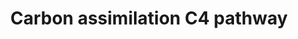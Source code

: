 ---
annotations:
- type: Pathway Ontology
  value: carbon fixation pathway
authors:
- Pjaiswal
- AlexanderPico
- Khanspers
- MaintBot
- Mkutmon
description: C4 carbon fixation is the CO2 fixation mechanism used by the maize plant
  which harbors a kranz anatomy in its leaves. In maize it is carried out in two types
  of cells namely the mesophyll cell where Carbonic anhydrase fixes diffused CO2 to
  HCO3 and the enzyme PEP carboxylase converts HCO3 into oxaloacetic acid. Malate
  dehydrogenase catalyzes the conversion of oxaloacetic acid into malate in the mesophyll
  chloroplast. Malate is transported to the bundle sheath cell cytoplasm followed
  by the bundle sheath chloroplast where it is broken down into pyruvate and the CO2.
  This CO2 molecule is now fixed into 3-phosphoglycerate molecule by the active Rubisco
  enzyme. This process is different from the C3-carbon assimilation in rice which
  occurs only in the bundle sheath cells.
last-edited: 2019-09-17
organisms:
- Zea mays
redirect_from:
- /index.php/Pathway:WP1493
- /instance/WP1493
schema-jsonld:
- '@context': https://schema.org/
  '@id': https://wikipathways.github.io/pathways/WP1493.html
  '@type': Dataset
  creator:
    '@type': Organization
    name: WikiPathways
  description: C4 carbon fixation is the CO2 fixation mechanism used by the maize
    plant which harbors a kranz anatomy in its leaves. In maize it is carried out
    in two types of cells namely the mesophyll cell where Carbonic anhydrase fixes
    diffused CO2 to HCO3 and the enzyme PEP carboxylase converts HCO3 into oxaloacetic
    acid. Malate dehydrogenase catalyzes the conversion of oxaloacetic acid into malate
    in the mesophyll chloroplast. Malate is transported to the bundle sheath cell
    cytoplasm followed by the bundle sheath chloroplast where it is broken down into
    pyruvate and the CO2. This CO2 molecule is now fixed into 3-phosphoglycerate molecule
    by the active Rubisco enzyme. This process is different from the C3-carbon assimilation
    in rice which occurs only in the bundle sheath cells.
  keywords:
  - Aspartate aminotransferase
  - NAD(P)-dependent Glyceraldehyde-3-phosphate dehydrogenase
  - Mg2+
  - 'Sedoheptulose 1,7-bisphosphatase '
  - GRMZM2G007263
  - GRMZM2G109708
  - Phosphoenolpyruvate
  - Pyruvate
  - 1,3-diphosphateglycerate
  - HCO3
  - D-fructose-6-phosphate
  - GRMZM2G030784
  - D-ribulose-1,5-bisphosphate
  - L-Aspartate
  - Active Pyruvate, phosphate dikinase
  - GRMZM2G134544
  - Transketolase
  - GRMZM2G002807
  - GPT
  - Aldolase
  - PPDK-regulatory protein
  - AMP
  - AC147602.5_FG003
  - GRMZM2G042146
  - GRMZM2G097457
  - GRMZM2G026807
  - GRMZM2G138258
  - NADP
  - PPi
  - fructose-bisphosphate aldolase
  - GRMZM2G095287
  - Carbonic anhydrase
  - 'Phosphoribulokinase '
  - 2-oxoglutarate/malate translocator
  - MEP1
  - GRMZM2G083841
  - Inactive Pyruvate, phosphate dikinase
  - GRMZM2G162282
  - D-erythrose-4-phosphate
  - GRMZM2G026024
  - GRMZM2G174107
  - Pi-triose phosphate antiporter
  - GRMZM2G104070
  - Phosphoenolpyruvate transporter
  - GRMZM2G127591
  - GRMZM2G122479
  - GRMZM2G066413
  - Malate
  - ADP
  - Triosephosphate isomerase
  - GRMZM2G071423
  - D-ribulose-5-phosphate
  - GRMZM2G162529
  - GRMZM2G092678
  - GRMZM2G162200
  - 3-phosphoglycerate
  - phosphoenolpyruvate carboxykinase (ATP)
  - GRMZM2G414528
  - NADPH
  - D-fructose-1,6-phosphate
  - GRMZM2G348512
  - GRMZM2G011507
  - GRMZM2G077222
  - D-xylulose-5-phosphate
  - Rubisco activase
  - Phosphoglycerate kinase
  - ATP
  - GRMZM2G083016
  - GRMZM2G178960
  - GRMZM2G098520
  - GRMZM2G094165
  - GRMZM2G001696
  - Phosphoenol Pyruvate (PEP) Carboxylase
  - L-Glutamate
  - GRMZM2G166424
  - GRMZM2G155253
  - GRMZM2G046284
  - GRMZM2G469150
  - GRMZM2G337113
  - GRMZM2G129513
  - D-glyceraldehyde-3-phosphate
  - H2O
  - GRMZM2G085019
  - Malate dehydrogenase (NADP)
  - GRMZM2G039723
  - GRMZM2G121878
  - MEP3
  - Ribose-5-phosphate isomerase
  - GRMZM2G306732
  - 2-Ketoglutaric acid
  - dihydroxy-acetone-phosphate
  - fructose 1,6-bisphosphatase
  - ATP/ADP translocator
  - GRMZM2G305851
  - Ribulose-bisphosphate carboxylase
  - RBCL
  - H+
  - D-ribose-5-phosphate
  - CO2
  - GRMZM2G039345
  - PO4
  - NADP-malic enzyme
  - 'Ribulose phosphate 3-epimerase '
  - Oxaloacetic acid
  - D-sedoheptulose-7-phosphate
  - GRMZM2G013900
  - GRMZM2G018177
  - GRMZM2G033208
  - GRMZM2G113033
  - GRMZM2G146677
  - D-sedophetulose-1,7-bisphosphate
  - GRMZM2G051630
  - GRMZM2G359038
  license: CC0
  name: Carbon assimilation C4 pathway
seo: CreativeWork
title: Carbon assimilation C4 pathway
wpid: WP1493
---